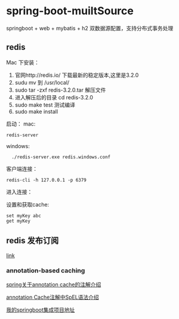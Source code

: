 # spring-boot-muiltSource

springboot + web + mybatis + h2 双数据源配置，支持分布式事务处理


## redis

Mac 下安装：

 1. 官网http://redis.io/ 下载最新的稳定版本,这里是3.2.0
 2. sudu mv 到 /usr/local/
 3. sudo tar -zxf redis-3.2.0.tar 解压文件
 4. 进入解压后的目录 cd redis-3.2.0
 5. sudo make test 测试编译
 6. sudo make install 
 

启动：
mac:
    
    redis-server
     
windows:
      
      ./redis-server.exe redis.windows.conf
      
客户端连接：
    
    redis-cli -h 127.0.0.1 -p 6379
    
进入连接：

设置和获取cache:

    set myKey abc
    get myKey


## redis 发布订阅



[link](http://www.jianshu.com/p/a2ab17707eff)


### annotation-based caching


[spring关于annotation cache的注解介绍](https://docs.spring.io/spring/docs/current/spring-framework-reference/html/cache.html)



[annotation Cache注解中SpEL语法介绍](https://docs.spring.io/spring/docs/current/spring-framework-reference/html/expressions.html)



[我的springboot集成项目地址](https://github.com/huguiqi/springboot-redis.git)